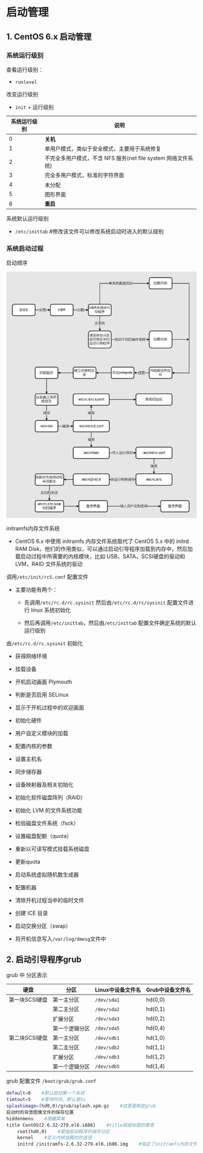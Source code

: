# 启动管理

## 1. CentOS 6.x 启动管理

### 系统运行级别

查看运行级别：

- `runlevel`

改变运行级别

- `init` + 运行级别

| 系统运行级别 | 说明                                         |
| ------ | ------------------------------------------ |
| 0      | **关机**                                     |
| 1      | 单用户模式，类似于安全模式，主要用于系统修复                     |
| 2      | 不完全多用户模式，不含 NFS 服务(net file system 网络文件系统) |
| 3      | 完全多用户模式，标准的字符界面                            |
| 4      | 未分配                                        |
| 5      | 图形界面                                       |
| 6      | **重启**                                     |

 系统默认运行级别

- `/etc/inittab`    #修改该文件可以修改系统启动时进入的默认级别

### 系统启动过程

启动顺序

![启动顺序](img/启动顺序.png)

initramfs内存文件系统

- CentOS 6.x 中使用 initramfs 内存文件系统取代了 CentOS 5.x 中的 initrd RAM Disk，他们的作用类似，可以通过启动引导程序加载到内存中，然后加载启动过程中所需要的内核模块，比如 USB，SATA，SCSI硬盘的驱动和 LVM，RAID 文件系统的驱动

调用`/etc/init/rcS.conf` 配置文件

- 主要功能有两个：
  
  - 先调用`/etc/rc.d/rc.sysinit` 然后由`/etc/rc.d/rc/sysinit` 配置文件进行 linux 系统初始化
  
  - 然后再调用`/etc/inittab`，然后由`/etc/inittab` 配置文件确定系统的默认运行级别

由`/etc/rc.d/rc.sysinit` 初始化

- 获得网络环境

- 挂载设备

- 开机启动画面 Plymouth

- 判断是否启用 SELinux

- 显示于开机过程中的欢迎画面

- 初始化硬件

- 用户自定义模块的加载

- 配置内核的参数

- 设置主机名

- 同步储存器

- 设备映射器及相关初始化

- 初始化软件磁盘阵列（RAID）

- 初始化 LVM 的文件系统功能

- 检验磁盘文件系统（fsck）

- 设置磁盘配额（quota）

- 重新以可读写模式挂载系统磁盘

- 更新quota

- 启动系统虚拟随机数生成器

- 配置机器

- 清除开机过程当中的临时文件

- 创建 ICE 目录

- 启动交换分区（swap）

- 将开机信息写入`/var/log/dmesg`文件中

## 2. 启动引导程序grub

grub 中 分区表示

| 硬盘        | 分区      | Linux中设备文件名 | Grub中设备文件名 |
| --------- | ------- | ----------- | ---------- |
| 第一块SCSI硬盘 | 第一主分区   | `/dev/sda1` | hd(0,0)    |
|           | 第二主分区   | `/dev/sda2` | hd(0,1)    |
|           | 扩展分区    | `/dev/sda3` | hd(0,2)    |
|           | 第一个逻辑分区 | `/dev/sda5` | hd(0,4)    |
| 第二块SCSI硬盘 | 第一主分区   | `/dev/sdb1` | hd(1,0)    |
|           | 第二主分区   | `/dev/sdb2` | hd(1,1)    |
|           | 扩展分区    | `/dev/sdb3` | hd(1,2)    |
|           | 第一个逻辑分区 | `/dev/sdb5` | hd(1,4)    |

grub 配置文件 `/boot/grub/grub.conf`

```bash
default=0    #默认启动第一个系统
timtout=5    #等待时间，默认是5s
splashimage=(hd0,0)/grub/splash.xpm.gz    #这里是制定grub
启动时的背景图像文件的保存位置
hiddenmenu    #隐藏菜单
title CentOS(2.6.32-279.el6.i686)    #title就是标题的意思
    root(hd0,0)    #是指启动程序的保存分区
    kernel    #定义内核加载时的选项
    initrd /initramfs-2.6.32-279.el6.i686.img    #指定了initramfs内存文件系统镜像文件的位置
```
